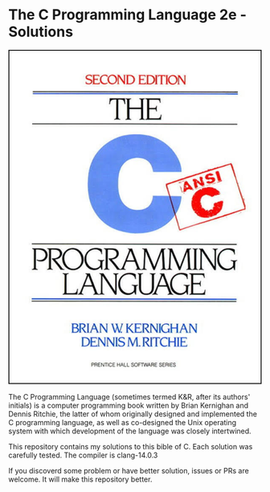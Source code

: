 # The C Programming Language 2e - Solutions

![tcpl-cover](tcpl-cover.jpg)

The C Programming Language (sometimes termed K&R, after its authors' initials) is a computer programming book written by Brian Kernighan and Dennis Ritchie, the latter of whom originally designed and implemented the C programming language, as well as co-designed the Unix operating system with which development of the language was closely intertwined. 

This repository contains my solutions to this bible of C. Each solution was carefully tested. The compiler is clang-14.0.3

If you discoverd some problem or have better solution, issues or PRs are welcome. It will make this repository better.